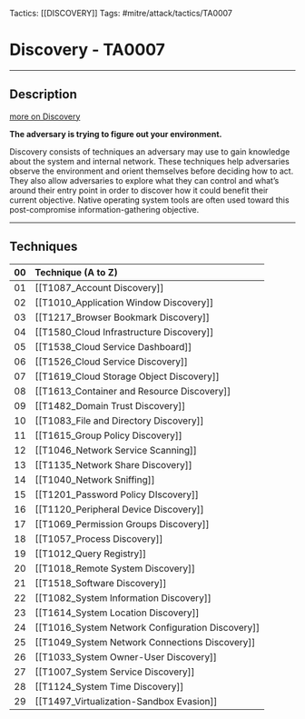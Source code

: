 Tactics: [[DISCOVERY]]
Tags: #mitre/attack/tactics/TA0007 

# Discovery - TA0007
---
## Description
[more on Discovery](https://attack.mitre.org/tactics/TA0007)

**The adversary is trying to figure out your environment.**

Discovery consists of techniques an adversary may use to gain knowledge about the system and internal network. These techniques help adversaries observe the environment and orient themselves before deciding how to act. They also allow adversaries to explore what they can control and what’s around their entry point in order to discover how it could benefit their current objective. Native operating system tools are often used toward this post-compromise information-gathering objective.

---
## Techniques

| 00  | Technique (A to Z)                                     |
| --- |:------------------------------------------------------ |
| 01  | [[T1087_Account Discovery]]                      |
| 02  | [[T1010_Application Window Discovery]]           |
| 03  | [[T1217_Browser Bookmark Discovery]]             |
| 04  | [[T1580_Cloud Infrastructure Discovery]]         |
| 05  | [[T1538_Cloud Service Dashboard]]                |
| 06  | [[T1526_Cloud Service Discovery]]                |
| 07  | [[T1619_Cloud Storage Object Discovery]]         |
| 08  | [[T1613_Container and Resource Discovery]]       |
| 09  | [[T1482_Domain Trust Discovery]]                 |
| 10  | [[T1083_File and Directory Discovery]]           |
| 11  | [[T1615_Group Policy Discovery]]                 |
| 12  | [[T1046_Network Service Scanning]]               |
| 13  | [[T1135_Network Share Discovery]]                |
| 14  | [[T1040_Network Sniffing]]                       |
| 15  | [[T1201_Password Policy DIscovery]]              |
| 16  | [[T1120_Peripheral Device Discovery]]            |
| 17  | [[T1069_Permission Groups Discovery]]            |
| 18  | [[T1057_Process Discovery]]                      |
| 19  | [[T1012_Query Registry]]                         |
| 20  | [[T1018_Remote System Discovery]]                |
| 21  | [[T1518_Software Discovery]]                     |
| 22  | [[T1082_System Information Discovery]]           |
| 23  | [[T1614_System Location Discovery]]              |
| 24  | [[T1016_System Network Configuration Discovery]] |
| 25  | [[T1049_System Network Connections Discovery]]   |
| 26  | [[T1033_System Owner-User Discovery]]            |
| 27  | [[T1007_System Service Discovery]]               |
| 28  | [[T1124_System Time Discovery]]                  |
| 29  | [[T1497_Virtualization-Sandbox Evasion]]         | 


